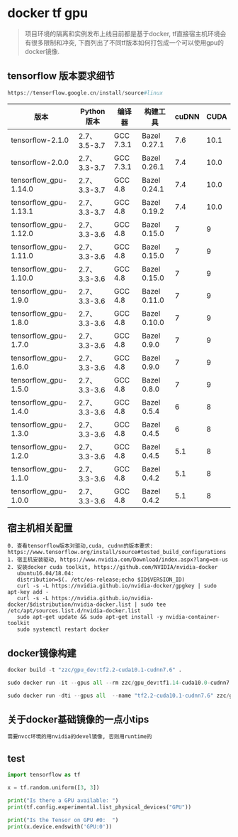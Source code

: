 # docker tf gpu
> 项目环境的隔离和实例发布上线目前都是基于docker, tf直接宿主机环境会有很多限制和冲突, 下面列出了不同tf版本如何打包成一个可以使用gpu的docker镜像.

## tensorflow 版本要求细节
```python
https://tensorflow.google.cn/install/source#linux
```

| 版本                  | Python 版本  | 编译器    | 构建工具     | cuDNN | CUDA |
| --------------------- | ------------ | --------- | ------------ | ----- | ---- |
| tensorflow-2.1.0      | 2.7、3.5-3.7 | GCC 7.3.1 | Bazel 0.27.1 | 7.6   | 10.1 |
| tensorflow-2.0.0      | 2.7、3.3-3.7 | GCC 7.3.1 | Bazel 0.26.1 | 7.4   | 10.0 |
| tensorflow_gpu-1.14.0 | 2.7、3.3-3.7 | GCC 4.8   | Bazel 0.24.1 | 7.4   | 10.0 |
| tensorflow_gpu-1.13.1 | 2.7、3.3-3.7 | GCC 4.8   | Bazel 0.19.2 | 7.4   | 10.0 |
| tensorflow_gpu-1.12.0 | 2.7、3.3-3.6 | GCC 4.8   | Bazel 0.15.0 | 7     | 9    |
| tensorflow_gpu-1.11.0 | 2.7、3.3-3.6 | GCC 4.8   | Bazel 0.15.0 | 7     | 9    |
| tensorflow_gpu-1.10.0 | 2.7、3.3-3.6 | GCC 4.8   | Bazel 0.15.0 | 7     | 9    |
| tensorflow_gpu-1.9.0  | 2.7、3.3-3.6 | GCC 4.8   | Bazel 0.11.0 | 7     | 9    |
| tensorflow_gpu-1.8.0  | 2.7、3.3-3.6 | GCC 4.8   | Bazel 0.10.0 | 7     | 9    |
| tensorflow_gpu-1.7.0  | 2.7、3.3-3.6 | GCC 4.8   | Bazel 0.9.0  | 7     | 9    |
| tensorflow_gpu-1.6.0  | 2.7、3.3-3.6 | GCC 4.8   | Bazel 0.9.0  | 7     | 9    |
| tensorflow_gpu-1.5.0  | 2.7、3.3-3.6 | GCC 4.8   | Bazel 0.8.0  | 7     | 9    |
| tensorflow_gpu-1.4.0  | 2.7、3.3-3.6 | GCC 4.8   | Bazel 0.5.4  | 6     | 8    |
| tensorflow_gpu-1.3.0  | 2.7、3.3-3.6 | GCC 4.8   | Bazel 0.4.5  | 6     | 8    |
| tensorflow_gpu-1.2.0  | 2.7、3.3-3.6 | GCC 4.8   | Bazel 0.4.5  | 5.1   | 8    |
| tensorflow_gpu-1.1.0  | 2.7、3.3-3.6 | GCC 4.8   | Bazel 0.4.2  | 5.1   | 8    |
| tensorflow_gpu-1.0.0  | 2.7、3.3-3.6 | GCC 4.8   | Bazel 0.4.2  | 5.1   | 8    |


## 宿主机相关配置
```
0. 查看tensorflow版本对驱动,cuda, cudnn的版本要求: https://www.tensorflow.org/install/source#tested_build_configurations
1. 宿主机安装驱动, https://www.nvidia.com/Download/index.aspx?lang=en-us
2. 安装docker cuda toolkit, https://github.com/NVIDIA/nvidia-docker
   ubuntu16.04/18.04:
   distribution=$(. /etc/os-release;echo $ID$VERSION_ID)
   curl -s -L https://nvidia.github.io/nvidia-docker/gpgkey | sudo apt-key add -
   curl -s -L https://nvidia.github.io/nvidia-docker/$distribution/nvidia-docker.list | sudo tee /etc/apt/sources.list.d/nvidia-docker.list
   sudo apt-get update && sudo apt-get install -y nvidia-container-toolkit
   sudo systemctl restart docker
```


## docker镜像构建
```python
docker build -t "zzc/gpu_dev:tf2.2-cuda10.1-cudnn7.6" .

sudo docker run -it --gpus all --rm zzc/gpu_dev:tf1.14-cuda10.0-cudnn7.4

sudo docker run -dti --gpus all  --name "tf2.2-cuda10.1-cudnn7.6" zzc/gpu_dev:tf2.2-cuda10.1-cudnn7.6
```

## 关于docker基础镜像的一点小tips
```python
需要nvcc环境的用nvidia的devel镜像, 否则用runtime的
```

## test
```python
import tensorflow as tf

x = tf.random.uniform([3, 3])

print("Is there a GPU available: ")
print(tf.config.experimental.list_physical_devices("GPU"))

print("Is the Tensor on GPU #0:  ")
print(x.device.endswith('GPU:0'))

```
